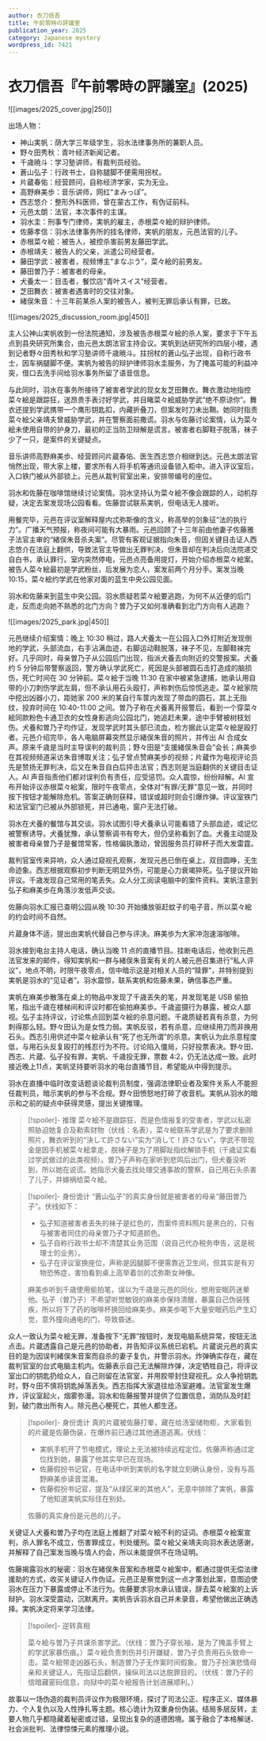 ```yaml
---
author: 衣刀信吾
title: 午前零時の評議室
publication_year: 2025
category: Japanese mystery
wordpress_id: 7421
---
```


# 衣刀信吾『午前零時の評議室』(2025)

![[images/2025_cover.jpg|250]]

出场人物：
- 神山実帆：荫大学三年级学生，羽水法律事务所的兼职人员。
- 野々田秀秋：青叶经济新闻记者。
- 千歳暁斗：学习塾讲师，有裁判员经验。
- 蒼山弘子：行政书士，自称腿脚不便需用拐杖。
- 片蔵春佑：经营顾问，自称经济学家，实为无业。
- 高野麻美歩：音乐讲师，网红“まみっぽ”。
- 西志悠介：整形外科医师，曾在蒙古工作，有伪证前科。
- 元邑太朗：法官，本次事件的主谋。
- 羽水圭：刑事专门律师，実帆的雇主，赤根菜々絵的辩护律师。
- 佐藤孝信：羽水法律事务所的挂名律师，実帆的朋友，元邑法官的儿子。
- 赤根菜々絵：被告人，被控杀害前男友藤田学武。
- 赤根靖夫：被告人的父亲，派遣公司经营者。
- 藤田学武：被害者，视频博主“まなぶう”，菜々絵的前男友。
- 藤田曽乃子：被害者的母亲。
- 犬養太一：目击者，餐饮店“青叶スイス”经营者。
- 芝田舞衣：被害者遇害时的交往对象。
- 緒俣朱音：十三年前某杀人案的被告人，被判无罪后承认有罪，已故。

![[images/2025_discussion_room.jpg|450]]

主人公神山実帆收到一份法院通知，涉及被告赤根菜々絵的杀人案，要求于下午五点到县央研究所集合，由元邑太朗法官主持会议。実帆到达研究所的四层小楼，遇到记者野々田秀秋和学习塾讲师千歳暁斗。拄拐杖的蒼山弘子出现，自称行政书士，因车祸腿脚不便。実帆为被告的辩护律师羽水圭服务，为了掩盖可能的利益冲突，借口去洗手间给羽水事务所留了语音信息。

与此同时，羽水在事务所接待了被害者学武的现女友芝田舞衣。舞衣激动地指控菜々絵是跟踪狂，送昂贵手表讨好学武，并目睹菜々絵威胁学武“绝不原谅你”。舞衣还提到学武携带一个鹰形钥匙扣，内藏折叠刀，但案发时刀未出鞘。她同时指责菜々絵父亲靖夫曾威胁学武，并在警察面前撒谎。羽水与佐藤讨论案情，认为菜々絵未使用自带的护身刀，最初的正当防卫辩解是谎言。被害者右脚鞋子脱落，袜子少了一只，是案件的关键疑点。

音乐讲师高野麻美歩、经营顾问片蔵春佑、医生西志悠介相继到达。元邑太朗法官悄然出现，带大家上楼，要求所有人将手机等通讯设备锁入柜中。进入评议室后，入口铁门被从外部锁上。元邑从裁判官室出来，安排带编号的座位。

羽水和佐藤在咖啡馆继续讨论案情。羽水坚持认为菜々絵不像会跟踪的人，动机存疑，决定去案发现场公园看看。佐藤尝试联系実帆，但电话无人接听。

用餐完毕，元邑在评议室解释屋内忒弥斯像的含义，称高举的剑象征“法的执行力”。广播天气预报，称夜间可能有大暴雨。元邑回顾了十三年前由他妻子佐藤雅子法官主审的“緒俣朱音杀夫案”。尽管有客观证据指向朱音，但因关键目击证人西志悠介在法庭上翻供，导致法官主导做出无罪判决，但朱音却在判决后向法院递交自白书，承认罪行。室内突然停电，元邑点亮备用提灯，开始介绍赤根菜々絵案。被告人菜々絵最初是学武粉丝，后发展为恋人，案发前两个月分手。案发当晚 10:15，菜々絵约学武在他家对面的蓝生中央公园见面。

羽水和佐藤来到蓝生中央公园。羽水质疑若菜々絵要逃跑，为何不从近便的后门走，反而走向她不熟悉的北门方向？曽乃子又如何准确看到北门方向有人逃跑？

![[images/2025_park.jpg|450]]

元邑继续介绍案情：晚上 10:30 稍过，路人犬養太一在公园入口外灯附近发现倒地的学武，头部流血，右手沾满血迹，右脚运动鞋脱落，袜子不见，左脚鞋袜完好。几乎同时，母亲曽乃子从公园后门出现，指派犬養去向附近的交警报案。犬養约 5 分钟后带警察返回，警方确认学武死亡，死因是头部被圆石击打造成的脑损伤，死亡时间在 30 分钟前。菜々絵于当晚 11:30 在家中被紧急逮捕，她承认用自带的小刀刺伤学武左肩，但不承认用石头殴打，声称刺伤后惊慌逃走。菜々絵家院中挖出凶器小刀，距她家 200 米的某自行车筐内发现了带血的圆石，其上无指纹，投弃时间在 10:40-11:00 之间。曽乃子称在犬養离开报警后，看到一个穿菜々絵同款粉色卡通卫衣的女性身影逃向公园北门，她追赶未果，途中手臂被树枝划伤。犬養和曽乃子均作证，发现学武时其头部已流血，检方据此认定菜々絵是殴打者。元邑介绍完毕，各人电脑屏幕突然显示緒俣朱音的照片，并传出 AI 合成女声。原来千歳是当时主导误判的裁判员；野々田是“支援緒俣朱音会”会长；麻美歩在其视频频道采访朱音博取关注；弘子曾点赞麻美歩的视频；片蔵作为电视评论员先是赞扬无罪判决，后又在朱音自白后抨击法官；西志则是当庭翻供的关键目击证人。AI 声音指责他们都对误判负有责任，应受惩罚。众人震惊，纷纷辩解。AI 宣布开始评议赤根菜々絵案，限时午夜零点，全体对“有罪/无罪”意见一致，并同时按下按钮才能解除危机。答案正确则获释，错误或超时则会引爆炸弹。评议室铁门和法官室门已被从外部锁死，并已通电，窗户无法打破。

羽水在犬養的餐馆与其交谈。羽水试图引导犬養承认可能看错了头部血迹，或记忆被警察诱导。犬養犹豫，承认警察调书有夸大，但仍坚称看到了血。犬養主动提及被害者母亲曽乃子是餐馆常客，性格偏执激动，曾因服务员打碎杯子而大发雷霆。

裁判官室传来异响，众人通过窥视孔观察，发现元邑已倒在桌上，双目圆睁，无生命迹象。西志根据观察初步判断无明显外伤，可能是心力衰竭猝死。弘子提议开始评议。千歳发现自己常用的笔丢失。众人分工阅读电脑中的案件资料。実帆注意到弘子和麻美歩在角落沙发低声交谈。

佐藤向羽水汇报已查明公园从晚 10:30 开始播放驱赶蚊子的电子音，所以菜々絵的约会时间不自然。

片蔵身体不适，提出由実帆代替自己参与评决。麻美歩为大家冲泡速溶咖啡。

羽水接到电台主持人电话，确认当晚 11 点的直播节目。挂断电话后，他收到元邑法官发来的邮件，得知実帆和一群与緒俣朱音案有关的人被元邑召集进行“私人评议”，地点不明，时限午夜零点，信中暗示这是对相关人员的“赎罪”，并特别提到実帆是羽水的“见证者”。羽水震惊，联系実帆和佐藤未果，确信事态严重。

実帆在麻美歩散落在桌上的物品中发现了千歳丢失的笔，并发现笔是 USB 偷拍笔，指出千歳在楼梯间和评议时都在偷拍麻美歩。千歳盗摄行为暴露，被众人鄙视。弘子主持评议，讨论焦点回到菜々絵的杀意问题。千歳质疑若真有杀意，为何刺得那么轻。野々田认为是女性力弱。実帆反驳，若有杀意，应继续用刀而非换用石头。西志引用供述中菜々絵承认有“死了也无所谓”的杀意。実帆认为此杀意程度低，与用石头反复殴打的残忍行为不符。讨论陷入僵局，只好投票表决。野々田、西志、片蔵、弘子投有罪，実帆、千歳投无罪，票数 4:2，仍无法达成一致。此时接近晚上11点，実帆坚持要听羽水的电台直播节目，希望能从中得到提示。

羽水在直播中临时改变话题谈论裁判员制度，强调法律职业者及案件关系人不能担任裁判员，暗示実帆的参与不合规。野々田愤怒地打碎了收音机。実帆从羽水的暗示和之前的疑点中获得灵感，提出关键推理。

> [!spoiler]- 推理
> 菜々絵不是跟踪狂，而是色情报复的受害者，学武以私密照胁迫她复合及勒索财物（伏线：名表），菜々絵联系学武是为了要求删除照片，舞衣听到的“決して許さない”实为“消して！許さない”，学武不带现金是因手机被菜々絵拿走，脱袜子是为了用脚趾指纹解锁手机（千歳证实看过学武做过的此类视频）。曽乃子声称在家听到悲鸣后出门，但犬養没听到，所以她在说谎。她指示犬養去找处理交通事故的警察，自己用石头杀害了儿子，并嫁祸给菜々絵。

> [!spoiler]- 身份诡计
> “蒼山弘子”的真实身份就是被害者的母亲“藤田曽乃子”。伏线如下：
> - 弘子知道被害者丢失的袜子是红色的，而案件资料照片是黑白的，只有与被害者同住的母亲曽乃子才知道颜色。
> - 弘子自称行政书士却不清楚其业务范围（说自己代办税务申告，这是税理士的业务）。
> - 弘子在评议室换座位，声称是因腿脚不便需靠近卫生间，但其实是有刃物恐怖症，害怕看到桌上高举着剑的忒弥斯女神像。
> 
> 麻美歩听到千歳使用偷拍笔，误以为千歳是元邑的同伙，想用安眠药迷晕他。弘子（曽乃子）不希望听觉敏锐的麻美歩保持清醒，暴露自己伪装残疾，所以将下了药的咖啡杯换回给麻美歩。麻美歩喝下大量安眠药后产生幻觉，意外撞向通电的门，导致昏迷。

众人一致认为菜々絵无罪，准备按下“无罪”按钮时，发现电脑系统异常，按钮无法点击。片蔵透露自己是元邑的协助者，并告知评议系统已宕机。片蔵说元邑的真实目的是为因误判緒俣朱音案而自杀的妻子复仇，并警示羽水。炸弹确实存在，藏在裁判官室的台式电脑主机内。佐藤表示自己无法解除炸弹，决定牺牲自己，将评议室出口的钥匙扔给众人，自己则留在法官室，并用胶带封住窥视孔。众人争抢钥匙时，野々田不慎将钥匙掉落丢失。西志指挥大家退往给汤室避难。法官室发生爆炸，评议室起火，烟雾弥漫。羽水和佐藤报警并提供了位置信息，消防队及时赶到，破门救出所有人。除元邑心梗死亡，其他人都生还。

> [!spoiler]- 身份诡计
> 真的片蔵被佐藤打晕，藏在给汤室储物柜，大家看到的片蔵是佐藤伪装，在爆炸前已通过其他通道逃离。伏线：
> - 実帆手机开了节电模式，理论上无法被持续远程定位。佐藤声称通过定位找到她，暴露了他其实早已在现场。
> - 佐藤假扮书记官，在电话中听到実帆的名字就立刻确认身份，没有与高野麻美歩读音混淆。
> - 佐藤假扮书记官，提及“从绿区来的其他人”，无意中排除了実帆，暴露了他知道実帆实际住在别处。
> 
> 佐藤的真实身份是元邑的儿子。

关键证人犬養和曽乃子均在法庭上推翻了对菜々絵不利的证词。赤根菜々絵案宣判，杀人罪名不成立，伤害罪成立，判处缓刑。菜々絵父亲靖夫向羽水表达感谢，并解释了自己案发当晚与情人约会，所以未能提供不在场证明。

佐藤揭露羽水的秘密：羽水在緒俣朱音案和赤根菜々絵案中，都通过提供无偿法律援助的方式，收买关键证人作伪证。元邑正是察觉到这一点才策划此案，意图迫使羽水在压力下暴露或停止不法行为。佐藤要求羽水承认错误，辞去菜々絵案的上诉辩护。羽水深受震动，沉默离开。実帆告诉羽水自己并未录音，希望他做出正确选择。実帆决定将来学习法律。

> [!spoiler]- 逆转真相
> 
> 菜々絵与曽乃子共谋杀害学武。（伏线：曽乃子穿长袖，是为了掩盖手臂上的学武家暴伤痕。）菜々絵负责刺伤并引开嫌疑，曽乃子负责用石头致命一击。菜々絵带走凶器石头，制造曽乃子无作案时间假象。曽乃子扮演悲情母亲和关键证人，先指证后翻供，操纵司法以达脱罪目的。（伏线：曽乃子的信暗藏密码信息，向狱中的菜々絵报告计划进展顺利。）

故事以一场伪造的裁判员评议作为极限环境，探讨了司法公正、程序正义、媒体暴力、个人复仇以及人性挣扎等主题。核心诡计为双重身份伪装。结局多层反转，主要人物几乎都隐藏着秘密或过错，呈现出复杂的道德困境。属于融合了本格解谜、社会派批判、法律惊悚元素的推理小说。